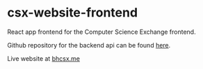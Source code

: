 # csx-website-frontend
React app frontend for the Computer Science Exchange frontend.

Github repository for the backend api can be found [here](https://github.com/BHCC-CSX/csx-website-backend).

Live website at [bhcsx.me](http://bhcsx.me)
